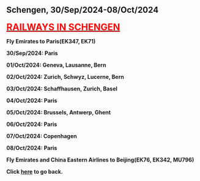 ## Schengen, 30/Sep/2024-08/Oct/2024

**[<font color=red size=5><u>RAILWAYS IN SCHENGEN</u></font>](https://wqgcx.github.io/transport/20240930EU/ER)**

**Fly Emirates to Paris(EK347, EK71)**

**30/Sep/2024: Paris**

**01/Oct/2024: Geneva, Lausanne, Bern**

**02/Oct/2024: Zurich, Schwyz, Lucerne, Bern**

**03/Oct/2024: Schaffhausen, Zurich, Basel**

**04/Oct/2024: Paris**

**05/Oct/2024: Brussels, Antwerp, Ghent**

**06/Oct/2024: Paris**

**07/Oct/2024: Copenhagen**

**08/Oct/2024: Paris**

**Fly Emirates and China Eastern Airlines to Beijing(EK76, EK342, MU796)**

**Click [here](https://wqgcx.github.io/transport/) to go back.**
